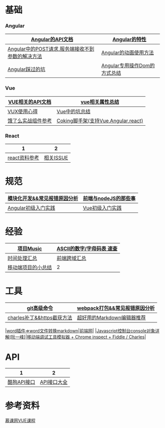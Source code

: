 ﻿# 基础

### Angular

|[Angular的API文档](https://github.com/heightzhang/Three/issues/2)|[Angular的特性](https://github.com/heightzhang/Three/issues/3)|
|-|-|
|[Angular中的POST请求,服务端接收不到参数的解决方法](https://github.com/heightzhang/Three/issues/1)|[Angular的动画使用方法](https://github.com/heightzhang/Three/issues/5)|
|[Angular踩过的坑](https://github.com/heightzhang/Three/issues/7)|[Angular专用操作Dom的方式总结](https://github.com/heightzhang/Three/issues/10)|

### Vue

|[VUE相关的API文档](https://github.com/heightzhang/Three/issues/14)|[vue相关属性总结](https://github.com/heightzhang/Three/issues/23)|
|-|-|
|[VUX使用心得](http://blog.csdn.net/tonydandelion2014/article/details/51924236)|[Vue中的坑总结](https://github.com/heightzhang/Three/issues/21)|
|[饿了么实战组件参考](https://www.zhihu.com/question/38213423)|[Coking脚手架(支持Vue,Angular,react)](http://elemefe.github.io/cooking/)|

### React

|1|2|
|-|-|
|[react资料参考](https://github.com/heightzhang/react-tutorial/blob/master/README.md)|[相关ISSUE](https://github.com/Wscats/react-tutorial/issues)|



# 规范

|[模块化开发&&常见报错原因分析](https://github.com/heightzhang/Three/issues/22)|[前端与nodeJS的那些事](http://www.jianshu.com/p/2b5d4c2318e6)|
|-|-|
|[Angular初级入门实践](http://www.jianshu.com/p/8aeb69d25aa2)|[Vue初级入门实践](http://www.jianshu.com/p/14038b3dae90)|

# 经验

|[项目Music](https://github.com/heightzhang/Three/issues/21)|[ASCII的数字/字母码表 速查](https://github.com/heightzhang/Three/issues/13)|
|-|-|
|[时间处理汇总](https://github.com/heightzhang/Three/issues/9)|[前端跨域汇总](https://github.com/heightzhang/Three/issues/25)|
|[移动端项目的小总结](http://www.qdfuns.com/notes/16214/f46798929ab884bb2b41aecad1571a0f.html)|2|

# 工具

|[git高级命令](https://github.com/heightzhang/Three/issues/17)|[webpack打包&&常见报错原因分析](https://github.com/heightzhang/Three/issues/16)|
|-|-|
|[charles补丁&&https截获方法](https://github.com/heightzhang/Three/issues/6)|[超好用的Markdown编辑器推荐](https://www.zhihu.com/question/19637157)|

|[word插件=>word文件转换markdown](http://www.writage.com)|[前端网](http://www.qdfuns.com/)|
|[Javascript控制台console对象详解(阮一峰)](http://www.cnblogs.com/mylove103104/p/4596113.html)|[移动端调试工具模拟器 + Chrome inspect + Fiddle / Charles](http://www.cnblogs.com/sunshq/p/4111610.html)|


# API

|1|2|
|-|-|
|[酷狗API接口](https://github.com/heightzhang/Three/issues/8)|[API接口大全](https://github.com/TonnyL/Awesome_APIs/blob/master/Chinese.md)|



# 参考资料

[慕课网VUE课程](https://github.com/ustbhuangyi/vue-sell)
